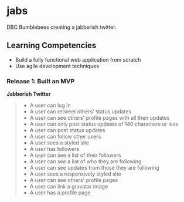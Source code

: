 # jabs
DBC Bumblebees creating a jabberish twitter.

## Learning Competencies

* Build a fully functional web application from scratch
* Use agile development techniques

### Release 1: Built an MVP 

**Jabberish Twitter**
> * A user can log in
> * A user can retweet others' status updates
> * A user can see others' profile pages with all their updates
> * A user can only post status updates of 140 characters or less
> * A user can post status updates
> * A user can follow other users
> * A user sees a styled site
> * A user has followers
> * A user can see a list of their followers
> * A user can see a list of who they are following
> * A user can see updates from those they are following
> * A user sees a responsively styled site
> * A user can see others' profile pages
> * A user can link a gravatar image
> * A user has a profile page
